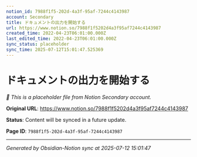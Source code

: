 ```yaml
---
notion_id: 7988f1f5-202d-4a3f-95af-7244c4143987
account: Secondary
title: ドキュメントの出力を開始する
url: https://www.notion.so/7988f1f5202d4a3f95af7244c4143987
created_time: 2022-04-23T06:01:00.000Z
last_edited_time: 2022-04-23T06:01:00.000Z
sync_status: placeholder
sync_time: 2025-07-12T15:01:47.525369
---
```


# ドキュメントの出力を開始する

*🔄 This is a placeholder file from Notion Secondary account.*

**Original URL**: https://www.notion.so/7988f1f5202d4a3f95af7244c4143987

**Status**: Content will be synced in a future update.

**Page ID**: `7988f1f5-202d-4a3f-95af-7244c4143987`

---

*Generated by Obsidian-Notion sync at 2025-07-12 15:01:47*
